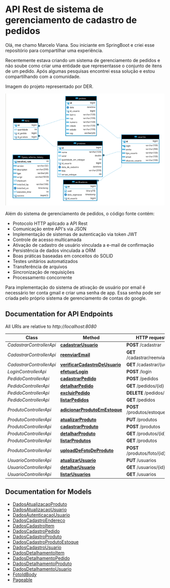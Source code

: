 
# API Rest de sistema de gerenciamento de cadastro de pedidos

Olá, me chamo Marcelo Viana. Sou iniciante em SpringBoot e criei esse repositório para compartilhar uma experiência.

Recentemente estava criando um sistema de gerenciamento de pedidos e não soube como criar uma entidade que representasse o conjunto de itens de um pedido. Após algumas pesquisas encontrei essa solução e estou compartilhando com a comunidade.

Imagem do projeto representado por DER.

![DER](docs/imagens/der.png)

Além do sistema de gerenciamento de pedidos, o código fonte contém:
- Protocolo HTTP aplicado a API Rest
- Comunicação entre API's via JSON
- Implementação de sistemas de autenticação via token JWT
- Controle de acesso multicamada
- Ativação de cadastro de usuário vinculada a e-mail de confirmação
- Persistência de dados vinculada a ORM
- Boas práticas baseadas em conceitos do SOLID
- Testes unitários automatizados
- Transferência de arquivos
- Sincronização de requisições
- Processamento concorrente

Para implementação do sistema de ativação de usuário por email é necessário ter conta gmail e criar uma senha de app. Essa senha pode ser criada pelo próprio sistema de gerenciamento de contas do google.

## Documentation for API Endpoints

All URIs are relative to *http://localhost:8080*

Class | Method | HTTP request | Description
------------ | ------------- | ------------- | -------------
*CadastrarControllerApi* | [**cadastrarUsuario**](docs/CadastrarControllerApi.md#cadastrarUsuario) | **POST** /cadastrar | 
*CadastrarControllerApi* | [**reenviarEmail**](docs/CadastrarControllerApi.md#reenviarEmail) | **GET** /cadastrar/reenviar/{id} | 
*CadastrarControllerApi* | [**verificarCadastroDeUsuario**](docs/CadastrarControllerApi.md#verificarCadastroDeUsuario) | **GET** /cadastrar/{uuid} | 
*LoginControllerApi* | [**efetuarLogin**](docs/LoginControllerApi.md#efetuarLogin) | **POST** /login | 
*PedidoControllerApi* | [**cadastrarPedido**](docs/PedidoControllerApi.md#cadastrarPedido) | **POST** /pedidos | 
*PedidoControllerApi* | [**detalharPedido**](docs/PedidoControllerApi.md#detalharPedido) | **GET** /pedidos/{id} | 
*PedidoControllerApi* | [**excluirPedido**](docs/PedidoControllerApi.md#excluirPedido) | **DELETE** /pedidos/{id} | 
*PedidoControllerApi* | [**listarPedidos**](docs/PedidoControllerApi.md#listarPedidos) | **GET** /pedidos | 
*ProdutoControllerApi* | [**adicionarProdutoEmEstoque**](docs/ProdutoControllerApi.md#adicionarProdutoEmEstoque) | **POST** /produtos/estoque | 
*ProdutoControllerApi* | [**atualizarProduto**](docs/ProdutoControllerApi.md#atualizarProduto) | **PUT** /produtos | 
*ProdutoControllerApi* | [**cadastrarProduto**](docs/ProdutoControllerApi.md#cadastrarProduto) | **POST** /produtos | 
*ProdutoControllerApi* | [**detalharProduto**](docs/ProdutoControllerApi.md#detalharProduto) | **GET** /produtos/{id} | 
*ProdutoControllerApi* | [**listarProdutos**](docs/ProdutoControllerApi.md#listarProdutos) | **GET** /produtos | 
*ProdutoControllerApi* | [**uploadDeFotoDeProduto**](docs/ProdutoControllerApi.md#uploadDeFotoDeProduto) | **POST** /produtos/foto/{id} | 
*UsuarioControllerApi* | [**atualizarUsuario**](docs/UsuarioControllerApi.md#atualizarUsuario) | **PUT** /usuarios | 
*UsuarioControllerApi* | [**detalharUsuario**](docs/UsuarioControllerApi.md#detalharUsuario) | **GET** /usuarios/{id} | 
*UsuarioControllerApi* | [**listarUsuarios**](docs/UsuarioControllerApi.md#listarUsuarios) | **GET** /usuarios | 

## Documentation for Models

 - [DadosAtualizacaoProduto](docs/DadosAtualizacaoProduto.md)
 - [DadosAtualizacaoUsuario](docs/DadosAtualizacaoUsuario.md)
 - [DadosAutenticacaoUsuario](docs/DadosAutenticacaoUsuario.md)
 - [DadosCadastroEndereco](docs/DadosCadastroEndereco.md)
 - [DadosCadastroItem](docs/DadosCadastroItem.md)
 - [DadosCadastroPedido](docs/DadosCadastroPedido.md)
 - [DadosCadastroProduto](docs/DadosCadastroProduto.md)
 - [DadosCadastroProdutoEstoque](docs/DadosCadastroProdutoEstoque.md)
 - [DadosCadastroUsuario](docs/DadosCadastroUsuario.md)
 - [DadosDetalhamentoItem](docs/DadosDetalhamentoItem.md)
 - [DadosDetalhamentoPedido](docs/DadosDetalhamentoPedido.md)
 - [DadosDetalhamentoProduto](docs/DadosDetalhamentoProduto.md)
 - [DadosDetalhamentoUsuario](docs/DadosDetalhamentoUsuario.md)
 - [FotoIdBody](docs/FotoIdBody.md)
 - [Pageable](docs/Pageable.md)


